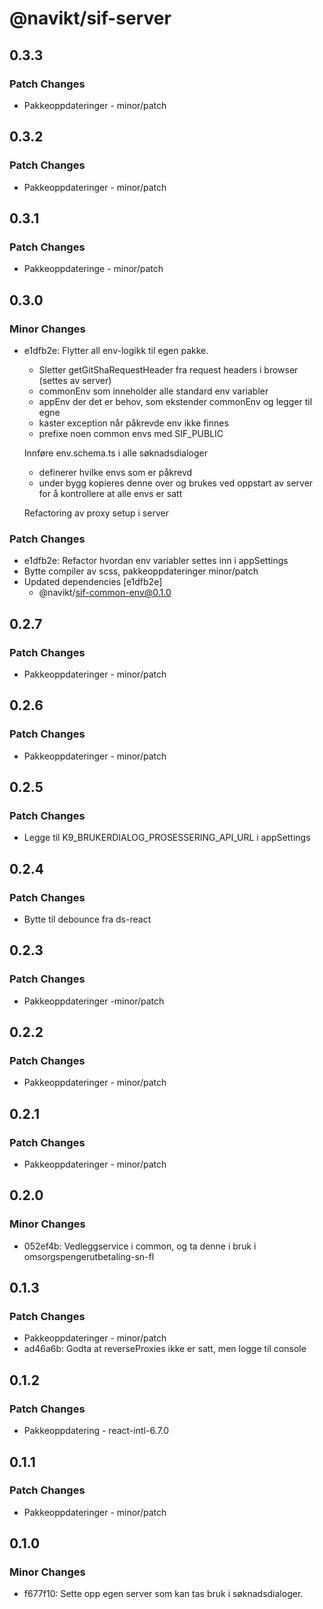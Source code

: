 # @navikt/sif-server

## 0.3.3

### Patch Changes

-   Pakkeoppdateringer - minor/patch

## 0.3.2

### Patch Changes

-   Pakkeoppdateringer - minor/patch

## 0.3.1

### Patch Changes

-   Pakkeoppdateringe - minor/patch

## 0.3.0

### Minor Changes

-   e1dfb2e: Flytter all env-logikk til egen pakke.

    -   Sletter getGitShaRequestHeader fra request headers i browser (settes av server)
    -   commonEnv som inneholder alle standard env variabler
    -   appEnv der det er behov, som ekstender commonEnv og legger til egne
    -   kaster exception når påkrevde env ikke finnes
    -   prefixe noen common envs med SIF_PUBLIC

    Innføre env.schema.ts i alle søknadsdialoger

    -   definerer hvilke envs som er påkrevd
    -   under bygg kopieres denne over og brukes ved oppstart av server for å kontrollere at alle envs er satt

    Refactoring av proxy setup i server

### Patch Changes

-   e1dfb2e: Refactor hvordan env variabler settes inn i appSettings
-   Bytte compiler av scss, pakkeoppdateringer minor/patch
-   Updated dependencies [e1dfb2e]
    -   @navikt/sif-common-env@0.1.0

## 0.2.7

### Patch Changes

-   Pakkeoppdateringer - minor/patch

## 0.2.6

### Patch Changes

-   Pakkeoppdateringer - minor/patch

## 0.2.5

### Patch Changes

-   Legge til K9_BRUKERDIALOG_PROSESSERING_API_URL i appSettings

## 0.2.4

### Patch Changes

-   Bytte til debounce fra ds-react

## 0.2.3

### Patch Changes

-   Pakkeoppdateringer -minor/patch

## 0.2.2

### Patch Changes

-   Pakkeoppdateringer - minor/patch

## 0.2.1

### Patch Changes

-   Pakkeoppdateringer - minor/patch

## 0.2.0

### Minor Changes

-   052ef4b: Vedleggservice i common, og ta denne i bruk i omsorgspengerutbetaling-sn-fl

## 0.1.3

### Patch Changes

-   Pakkeoppdateringer - minor/patch
-   ad46a6b: Godta at reverseProxies ikke er satt, men logge til console

## 0.1.2

### Patch Changes

-   Pakkeoppdatering - react-intl-6.7.0

## 0.1.1

### Patch Changes

-   Pakkeoppdateringer - minor/patch

## 0.1.0

### Minor Changes

-   f677f10: Sette opp egen server som kan tas bruk i søknadsdialoger.
